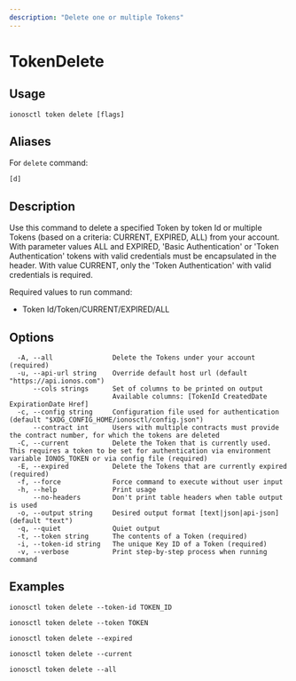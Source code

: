 ```yaml
---
description: "Delete one or multiple Tokens"
---
```


# TokenDelete

## Usage

```text
ionosctl token delete [flags]
```

## Aliases

For `delete` command:

```text
[d]
```

## Description

Use this command to delete a specified Token by token Id or multiple Tokens (based on a criteria: CURRENT, EXPIRED, ALL) from your account. With parameter values ALL and EXPIRED, 'Basic Authentication' or 'Token Authentication' tokens with valid credentials must be encapsulated in the header. With value CURRENT, only the 'Token Authentication' with valid credentials is required.

Required values to run command:

* Token Id/Token/CURRENT/EXPIRED/ALL

## Options

```text
  -A, --all               Delete the Tokens under your account (required)
  -u, --api-url string    Override default host url (default "https://api.ionos.com")
      --cols strings      Set of columns to be printed on output 
                          Available columns: [TokenId CreatedDate ExpirationDate Href]
  -c, --config string     Configuration file used for authentication (default "$XDG_CONFIG_HOME/ionosctl/config.json")
      --contract int      Users with multiple contracts must provide the contract number, for which the tokens are deleted
  -C, --current           Delete the Token that is currently used. This requires a token to be set for authentication via environment variable IONOS_TOKEN or via config file (required)
  -E, --expired           Delete the Tokens that are currently expired (required)
  -f, --force             Force command to execute without user input
  -h, --help              Print usage
      --no-headers        Don't print table headers when table output is used
  -o, --output string     Desired output format [text|json|api-json] (default "text")
  -q, --quiet             Quiet output
  -t, --token string      The contents of a Token (required)
  -i, --token-id string   The unique Key ID of a Token (required)
  -v, --verbose           Print step-by-step process when running command
```

## Examples

```text
ionosctl token delete --token-id TOKEN_ID

ionosctl token delete --token TOKEN

ionosctl token delete --expired

ionosctl token delete --current

ionosctl token delete --all
```

